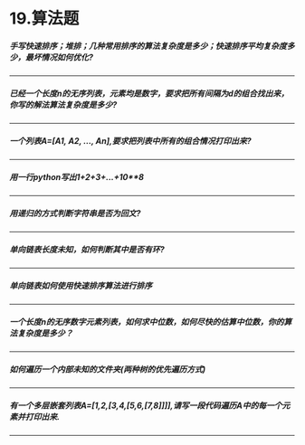 # 19.算法题
##### 手写快速排序；堆排；几种常用排序的算法复杂度是多少；快速排序平均复杂度多少，最坏情况如何优化?
---
##### 已经一个长度n的无序列表，元素均是数字，要求把所有间隔为d的组合找出来，你写的解法算法复杂度是多少?
---
##### 一个列表A=\[A1, A2, …, An\],要求把列表中所有的组合情况打印出来?
---
##### 用一行python写出1+2+3+...+10\*\*8
---
##### 用递归的方式判断字符串是否为回文?
---
##### 单向链表长度未知，如何判断其中是否有环?
---
##### 单向链表如何使用快速排序算法进行排序
---
##### 一个长度n的无序数字元素列表，如何求中位数，如何尽快的估算中位数，你的算法复杂度是多少？
---
##### 如何遍历一个内部未知的文件夹(两种树的优先遍历方式)
---
##### 有一个多层嵌套列表A=\[1,2,\[3,4,\[5,6,\[7,8\]\]\]\],请写一段代码遍历A中的每一个元素并打印出来.
---
